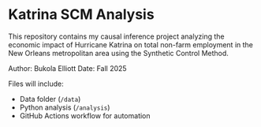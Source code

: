 # Katrina SCM Analysis

This repository contains my causal inference project analyzing the economic impact
of Hurricane Katrina on total non-farm employment in the New Orleans metropolitan area
using the Synthetic Control Method.

Author: Bukola Elliott
Date: Fall 2025

Files will include:
- Data folder (`/data`)
- Python analysis (`/analysis`)
- GitHub Actions workflow for automation
